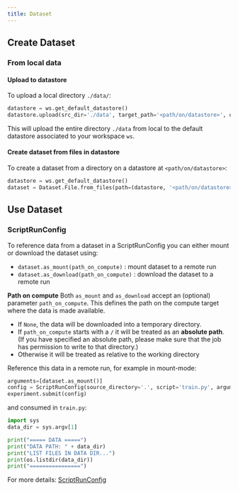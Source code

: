 ```yaml
---
title: Dataset
---
```


## Create Dataset

### From local data

#### Upload to datastore

To upload a local directory `./data/`:

```python
datastore = ws.get_default_datastore()
datastore.upload(src_dir='./data', target_path='<path/on/datastore>', overwrite=True)
```

This will upload the entire directory `./data` from local to the default datastore associated
to your workspace `ws`.

#### Create dataset from files in datastore

To create a dataset from a directory on a datastore at `<path/on/datastore>`:

```python
datastore = ws.get_default_datastore()
dataset = Dataset.File.from_files(path=(datastore, '<path/on/datastore>'))
```

## Use Dataset

### ScriptRunConfig

To reference data from a dataset in a ScriptRunConfig you can either mount or download the
dataset using:

- `dataset.as_mount(path_on_compute)` : mount dataset to a remote run
- `dataset.as_download(path_on_compute)` : download the dataset to a remote run

**Path on compute** Both `as_mount` and `as_download` accept an (optional) parameter `path_on_compute`.
This defines the path on the compute target where the data is made available.

- If `None`, the data will be downloaded into a temporary directory.
- If `path_on_compute` starts with a `/` it will be treated as an **absolute path**. (If you have 
specified an absolute path, please make sure that the job has permission to write to that directory.)
- Otherwise it will be treated as relative to the working directory

Reference this data in a remote run, for example in mount-mode:


```python title="run.py"
arguments=[dataset.as_mount()]
config = ScriptRunConfig(source_directory='.', script='train.py', arguments=arguments)
experiment.submit(config)
```

and consumed in `train.py`:

```python title="train.py"
import sys
data_dir = sys.argv[1]

print("===== DATA =====")
print("DATA PATH: " + data_dir)
print("LIST FILES IN DATA DIR...")
print(os.listdir(data_dir))
print("================")
```

For more details: [ScriptRunConfig](script-run-config)